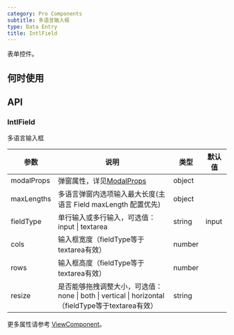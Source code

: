 ```yaml
---
category: Pro Components
subtitle: 多语言输入框
type: Data Entry
title: IntlField
---
```


表单控件。

## 何时使用



## API

### IntlField

多语言输入框

| 参数      | 说明                                     | 类型        |默认值 |
|-----------|------------------------------------------|------------|--------|
| modalProps | 弹窗属性，详见[ModalProps](/components/modal/#Modal) | object  |  |
| maxLengths | 多语言弹窗内选项输入最大长度(主语言 Field maxLength 配置优先) | object |  |
| fieldType | 单行输入或多行输入，可选值：input \| textarea | string | input |
| cols | 输入框宽度（fieldType等于textarea有效） | number |  |
| rows | 输入框高度（fieldType等于textarea有效） | number |  |
| resize | 是否能够拖拽调整大小，可选值：none \| both \| vertical \| horizontal（fieldType等于textarea有效） | string |  |

更多属性请参考 [ViewComponent](/components-pro/text-field/#TextField)。

<style>
.code-box .c7n-row {
  margin-bottom: .24rem;
}
</style>
